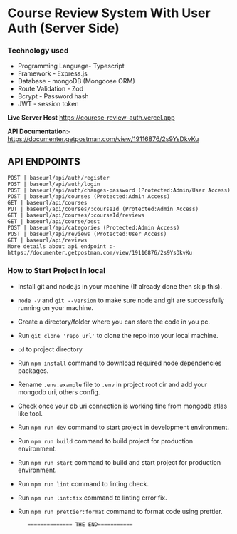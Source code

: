 # Course Review System With User Auth (Server Side)

### Technology used

- Programming Language- Typescript
- Framework - Express.js
- Database - mongoDB (Mongoose ORM)
- Route Validation - Zod
- Bcrypt - Password hash
- JWT - session token

**Live Server Host** https://courese-review-auth.vercel.app

**API Documentation**:- https://documenter.getpostman.com/view/19116876/2s9YsDkvKu

## API ENDPOINTS

    POST | baseurl/api/auth/register
    POST | baseurl/api/auth/login
    POST | baseurl/api/auth/changes-password (Protected:Admin/User Access)
    POST | baseurl/api/courses (Protected:Admin Access)
    GET | baseurl/api/courses
    PUT | baseurl/api/courses/:courseId (Protected:Admin Access)
    GET | baseurl/api/courses/:courseId/reviews
    GET | baseurl/api/course/best
    POST | baseurl/api/categories (Protected:Admin Access)
    POST | baseurl/api/reviews (Protected:User Access)
    GET | baseurl/api/reviews
    More details about api endpoint :- https://documenter.getpostman.com/view/19116876/2s9YsDkvKu

### How to Start Project in local

- Install git and node.js in your machine (If already done then skip this).
- `node -v` and `git --version` to make sure node and git are successfully running on your machine.
- Create a directory/folder where you can store the code in you pc.
- Run `git clone 'repo_url'` to clone the repo into your local machine.
- `cd` to project directory
- Run `npm install` command to download required node dependencies packages.
- Rename `.env.example` file to `.env` in project root dir and add your mongodb uri, others config.
- Check once your db uri connection is working fine from mongodb atlas like tool.
- Run `npm run dev` command to start project in development environment.
- Run `npm run build` command to build project for production environment.
- Run `npm run start` command to build and start project for production environment.
- Run `npm run lint` command to linting check.
- Run `npm run lint:fix` command to linting error fix.
- Run `npm run prettier:format` command to format code using prettier.

         ============== THE END===========
